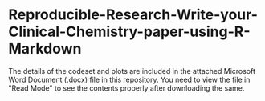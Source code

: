 # Reproducible-Research-Write-your-Clinical-Chemistry-paper-using-R-Markdown

The details of the codeset and plots are included in the attached Microsoft Word Document (.docx) file in this repository. 
You need to view the file in "Read Mode" to see the contents properly after downloading the same.
